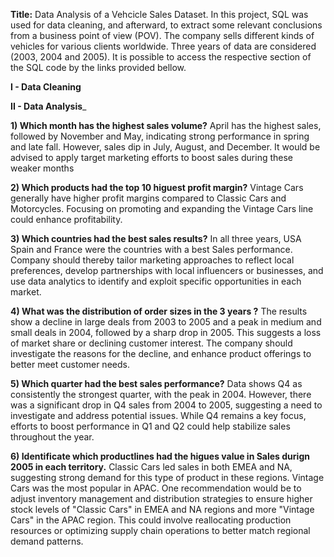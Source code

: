 __Title:__ Data Analysis of a Vehcicle Sales Dataset. 
  In this project, SQL was used for data cleaning, and afterward, to extract some relevant conclusions from a business point of view (POV).
  The company sells different kinds of vehicles for various clients worldwide. Three years of data are considered (2003, 2004 and 2005).
It is possible to access the respective section of the SQL code by the links provided bellow.

__I - Data Cleaning__

__II - Data Analysis___

__1) Which month has the highest sales volume?__
  April has the highest sales, followed by November and May, indicating strong performance in spring and late fall. 
	However, sales dip in July, August, and December. 
	It would be advised to apply target marketing efforts to boost sales during these weaker months

__2) Which products had the top 10 higuest profit margin?__
  Vintage Cars generally have higher profit margins compared to Classic Cars and Motorcycles. 
	Focusing on promoting and expanding the Vintage Cars line could enhance profitability.

__3) Which countries had the best sales results?__
  In all three years, USA Spain and France were the countries with a best Sales performance.
	Company should thereby tailor marketing approaches to reflect local preferences,
	develop partnerships with local influencers or businesses, 
	and use data analytics to identify and exploit specific opportunities in each market.

__4) What was the distribution of order sizes in the 3 years ?__
  The results show a decline in large deals from 2003 to 2005 and a peak in medium and small deals in 2004, followed by a sharp drop in 2005. 
	This suggests a loss of market share or declining customer interest. 
	The company should investigate the reasons for the decline, and enhance product offerings to better meet customer needs.


__5) Which quarter had the best sales performance?__
  Data shows Q4 as consistently the strongest quarter, with the peak in 2004. 
	However, there was a significant drop in Q4 sales from 2004 to 2005, suggesting a need to investigate and address potential issues. 
	While Q4 remains a key focus, efforts to boost performance in Q1 and Q2 could help stabilize sales throughout the year.

__6) Identificate which productlines had the higues value in Sales durign 2005 in each territory.__
  Classic Cars led sales in both EMEA and NA, suggesting strong demand for this type of product in these regions. 
	Vintage Cars was the most popular in APAC.
	One recommendation would be to adjust inventory management and distribution strategies to ensure higher stock levels of "Classic Cars" in EMEA and NA regions 
	and more "Vintage Cars" in the APAC region. 
	This could involve reallocating production resources or optimizing supply chain operations to better match regional demand patterns.

